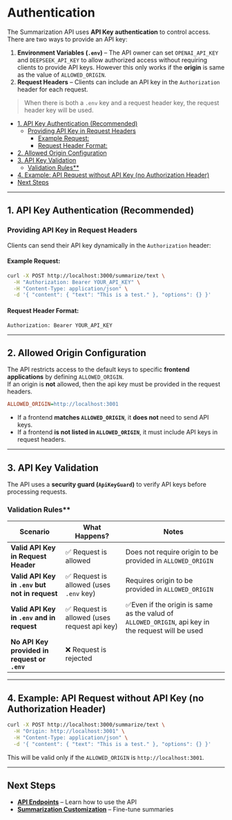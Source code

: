 <h1>Authentication</h1>

The Summarization API uses **API Key authentication** to control access.
There are two ways to provide an API key:

1. **Environment Variables (`.env`)** – The API owner can set `OPENAI_API_KEY` and `DEEPSEEK_API_KEY` to allow authorized access without requiring clients to provide API keys. However this only works if the **origin** is same as the value of `ALLOWED_ORIGIN`.
2. **Request Headers** – Clients can include an API key in the `Authorization` header for each request.

> When there is both a `.env` key and a request header key, the request header key will be used.

- [1. API Key Authentication (Recommended)](#1-api-key-authentication-recommended)
  - [Providing API Key in Request Headers](#providing-api-key-in-request-headers)
    - [Example Request:](#example-request)
    - [Request Header Format:](#request-header-format)
- [2. Allowed Origin Configuration](#2-allowed-origin-configuration)
- [3. API Key Validation](#3-api-key-validation)
  - [Validation Rules\*\*](#validation-rules)
- [4. Example: API Request without API Key (no Authorization Header)](#4-example-api-request-without-api-key-no-authorization-header)
- [Next Steps](#next-steps)

---

## 1. API Key Authentication (Recommended)

### Providing API Key in Request Headers

Clients can send their API key dynamically in the `Authorization` header:

#### Example Request:

```sh
curl -X POST http://localhost:3000/summarize/text \
  -H "Authorization: Bearer YOUR_API_KEY" \
  -H "Content-Type: application/json" \
  -d '{ "content": { "text": "This is a test." }, "options": {} }'
```

#### Request Header Format:

```
Authorization: Bearer YOUR_API_KEY
```

---

## 2. Allowed Origin Configuration

The API restricts access to the default keys to specific **frontend applications** by defining `ALLOWED_ORIGIN`.  
If an origin is **not** allowed, then the api key must be provided in the request headers.

```ini
ALLOWED_ORIGIN=http://localhost:3001
```

- If a frontend **matches `ALLOWED_ORIGIN`**, it **does not** need to send API keys.
- If a frontend **is not listed in `ALLOWED_ORIGIN`**, it must include API keys in request headers.

---

## 3. API Key Validation

The API uses a **security guard (`ApiKeyGuard`)** to verify API keys before processing requests.

### Validation Rules\*\*

| **Scenario**                                   | **What Happens?**                            | **Notes**                            |
| ---------------------------------------------- | -------------------------------------------- | -------------------------------------------- |
| **Valid API Key in Request Header**            | ✅ Request is allowed                        | Does not require origin to be provided in `ALLOWED_ORIGIN`                        |
| **Valid API Key in `.env` but not in request** | ✅ Request is allowed (uses `.env` key)      | Requires origin to be provided in `ALLOWED_ORIGIN`      |
| **Valid API Key in `.env` and in request**     | ✅ Request is allowed (uses request api key) | ✅Even if the origin is same as the valud of `ALLOWED_ORIGIN`, api key in the request will be used |
| **No API Key provided in request or `.env`**   | ❌ Request is rejected                       |                        |

---

## 4. Example: API Request without API Key (no Authorization Header)

```sh
curl -X POST http://localhost:3000/summarize/text \
  -H "Origin: http://localhost:3001" \
  -H "Content-Type: application/json" \
  -d '{ "content": { "text": "This is a test." }, "options": {} }'
```

This will be valid only if the `ALLOWED_ORIGIN` is `http://localhost:3001`.

---

## Next Steps

- **[API Endpoints](./api-endpoints.md)** – Learn how to use the API
- **[Summarization Customization](./summarization-options-customization.md)** – Fine-tune summaries

